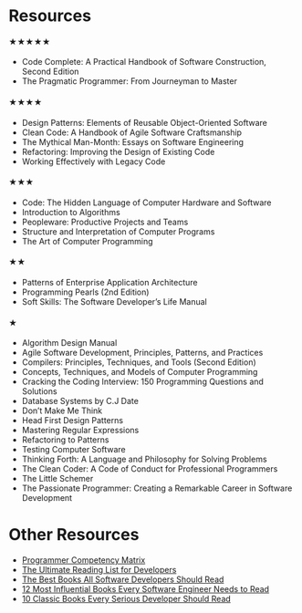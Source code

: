 # Resources

#### ★★★★★
-  Code Complete: A Practical Handbook of Software Construction, Second Edition
-  The Pragmatic Programmer: From Journeyman to Master

#### ★★★★
-  Design Patterns: Elements of Reusable Object-Oriented Software
-  Clean Code: A Handbook of Agile Software Craftsmanship
-  The Mythical Man-Month: Essays on Software Engineering
-  Refactoring: Improving the Design of Existing Code
-  Working Effectively with Legacy Code

#### ★★★
-  Code: The Hidden Language of Computer Hardware and Software
-  Introduction to Algorithms
-  Peopleware: Productive Projects and Teams
-  Structure and Interpretation of Computer Programs
-  The Art of Computer Programming

#### ★★
-  Patterns of Enterprise Application Architecture
-  Programming Pearls (2nd Edition)
-  Soft Skills: The Software Developer’s Life Manual

#### ★
-  Algorithm Design Manual
-  Agile Software Development, Principles, Patterns, and Practices
-  Compilers: Principles, Techniques, and Tools (Second Edition)
-  Concepts, Techniques, and Models of Computer Programming
-  Cracking the Coding Interview: 150 Programming Questions and Solutions
-  Database Systems by C.J Date
-  Don’t Make Me Think
-  Head First Design Patterns
-  Mastering Regular Expressions
-  Refactoring to Patterns
-  Testing Computer Software
-  Thinking Forth: A Language and Philosophy for Solving Problems
-  The Clean Coder: A Code of Conduct for Professional Programmers
-  The Little Schemer
-  The Passionate Programmer: Creating a Remarkable Career in Software Development

# Other Resources
-  [Programmer Competency Matrix](http://sijinjoseph.com/programmer-competency-matrix/)
-  [The Ultimate Reading List for Developers](https://medium.com/@YogevSitton/the-ultimate-reading-list-for-developers-e96c832d9687)
-  [The Best Books All Software Developers Should Read](https://simpleprogrammer.com/best-books-software-developers/)
-  [12 Most Influential Books Every Software Engineer Needs to Read](https://jasonroell.com/2015/03/16/12-most-infuential-books-every-software-engineer-needs-to-read/)
-  [10 Classic Books Every Serious Developer Should Read](https://dzone.com/articles/must-read-book-list-for-programmers)

